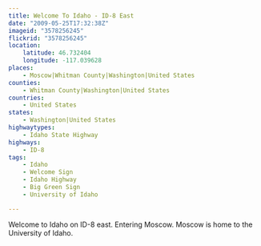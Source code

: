```yaml
---
title: Welcome To Idaho - ID-8 East
date: "2009-05-25T17:32:38Z"
imageid: "3578256245"
flickrid: "3578256245"
location:
    latitude: 46.732404
    longitude: -117.039628
places:
    - Moscow|Whitman County|Washington|United States
counties:
    - Whitman County|Washington|United States
countries:
    - United States
states:
    - Washington|United States
highwaytypes:
    - Idaho State Highway
highways:
    - ID-8
tags:
    - Idaho
    - Welcome Sign
    - Idaho Highway
    - Big Green Sign
    - University of Idaho

---
```

Welcome to Idaho on ID-8 east. Entering Moscow. Moscow is home to the University of Idaho.